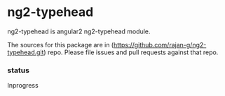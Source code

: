 # ng2-typehead
ng2-typehead is angular2 ng2-typehead module.

The sources for this package are in (https://github.com/rajan-g/ng2-typehead.git) repo. Please file issues and pull requests against that repo.
### status
Inprogress
